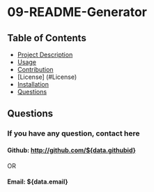 # 09-README-Generator

  ## Table of Contents 
  - [Project Description](#Description)
  - [Usage](#Usage)
  - [Contribution](#Contribution)
  - [License] (#License)
  - [Installation](#Installation)
  - [Questions](#Questions)
  
  
  
  
  ## Questions
  ### If you have any question, contact here

  #### Github: http://github.com/${data.githubid}
   OR
  #### Email: ${data.email}
